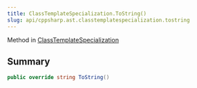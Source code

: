 ```yaml
---
title: ClassTemplateSpecialization.ToString()
slug: api/cppsharp.ast.classtemplatespecialization.tostring
---
```

Method in [ClassTemplateSpecialization](/api/cppsharp/ast/classtemplatespecialization)

## Summary



```csharp
public override string ToString()
```

